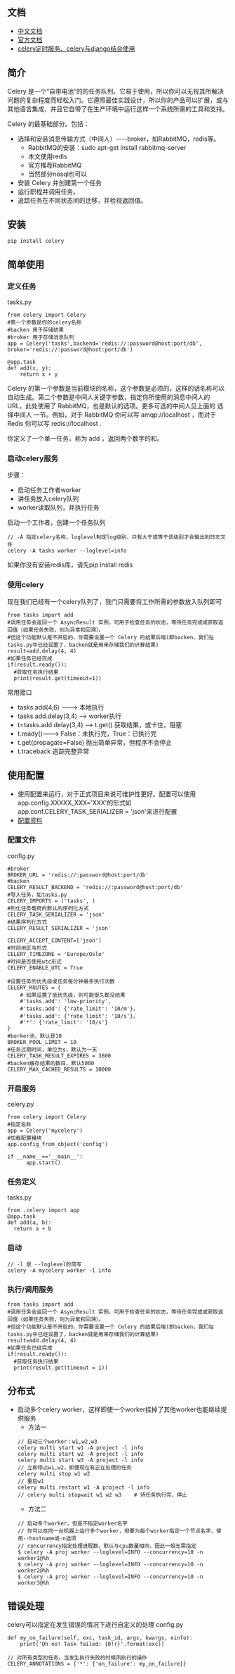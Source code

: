 ## 文档
- [中文文档](http://docs.jinkan.org/docs/celery/getting-started/first-steps-with-celery.html)
- [官方文档](http://docs.celeryproject.org/en/latest/userguide/workers.html)
- [celery定时服务、celery与django结合使用](https://www.cnblogs.com/jonathan1314/p/7649249.html#3000)

## 简介
Celery 是一个“自带电池”的的任务队列。它易于使用，所以你可以无视其所解决问题的复杂程度而轻松入门。它遵照最佳实践设计，所以你的产品可以扩展，或与其他语言集成，并且它自带了在生产环境中运行这样一个系统所需的工具和支持。

Celery 的最基础部分。包括：
* 选择和安装消息传输方式（中间人）----broker，如RabbitMQ，redis等。
  - RabbitMQ的安装：sudo apt-get install rabbitmq-server
  - 本文使用redis
  - 官方推荐RabbitMQ
  - 当然部分nosql也可以
* 安装 Celery 并创建第一个任务
* 运行职程并调用任务。
* 追踪任务在不同状态间的迁移，并检视返回值。

## 安装
```
pip install celery
```
## 简单使用
### 定义任务
tasks.py
```
from celery import Celery
#第一个参数是你的celery名称
#backen 用于存储结果
#broker 用于存储消息队列
app = Celery('tasks',backend='redis://:password@host:port/db', broker='redis://:password@host:port/db')

@app.task
def add(x, y):
    return x + y
```
Celery 的第一个参数是当前模块的名称，这个参数是必须的，这样的话名称可以自动生成。第二个参数是中间人关键字参数，指定你所使用的消息中间人的 URL，此处使用了 RabbitMQ，也是默认的选项。更多可选的中间人见上面的 选择中间人 一节。例如，对于 RabbitMQ 你可以写 amqp://localhost ，而对于 Redis 你可以写 redis://localhost .

你定义了一个单一任务，称为 add ，返回两个数字的和。

### 启动celery服务
步骤：
- 启动任务工作者worker
- 讲任务放入celery队列
- worker读取队列，并执行任务

启动一个工作者，创建一个任务队列
```
// -A 指定celery名称，loglevel制定log级别，只有大于或等于该级别才会输出到日志文件
celery -A tasks worker --loglevel=info
```
如果你没有安装redis库，请先pip install redis

### 使用celery
现在我们已经有一个celery队列了，我门只需要将工作所需的参数放入队列即可
```
from tasks import add
#调用任务会返回一个 AsyncResult 实例，可用于检查任务的状态，等待任务完成或获取返回值（如果任务失败，则为异常和回溯）。
#但这个功能默认是不开启的，你需要设置一个 Celery 的结果后端(即backen，我们在tasks.py中已经设置了，backen就是用来存储我们的计算结果)
result=add.delay(4, 4)
#如果任务已经完成
if(result.ready()):
  #获取任务执行结果
  print(result.get(timeout=1))
```
常用接口
- tasks.add(4,6) ---> 本地执行
- tasks.add.delay(3,4) --> worker执行
- t=tasks.add.delay(3,4)  --> t.get()  获取结果，或卡住，阻塞
- t.ready()---> False：未执行完，True：已执行完
- t.get(propagate=False) 抛出简单异常，但程序不会停止
- t.traceback 追踪完整异常


## 使用配置
* 使用配置来运行，对于正式项目来说可维护性更好。配置可以使用app.config.XXXXX_XXX='XXX'的形式如app.conf.CELERY_TASK_SERIALIZER = 'json'来进行配置
* [配置资料](http://docs.jinkan.org/docs/celery/configuration.html#broker-settings)

### 配置文件
config.py
```
#broker
BROKER_URL = 'redis://:password@host:port/db'
#backen
CELERY_RESULT_BACKEND = 'redis://:password@host:port/db'
#导入任务，如tasks.py
CELERY_IMPORTS = ('tasks', )
#列化任务载荷的默认的序列化方式
CELERY_TASK_SERIALIZER = 'json'
#结果序列化方式
CELERY_RESULT_SERIALIZER = 'json'

CELERY_ACCEPT_CONTENT=['json']
#时间地区与形式
CELERY_TIMEZONE = 'Europe/Oslo'
#时间是否使用utc形式
CELERY_ENABLE_UTC = True

#设置任务的优先级或任务每分钟最多执行次数
CELERY_ROUTES = {
    # 如果设置了低优先级，则可能很久都没结果
    #'tasks.add': 'low-priority',
    #'tasks.add': {'rate_limit': '10/m'}，
    #'tasks.add': {'rate_limit': '10/s'}，
    #'*': {'rate_limit': '10/s'}
}
#borker池，默认是10
BROKER_POOL_LIMIT = 10
#任务过期时间，单位为s，默认为一天
CELERY_TASK_RESULT_EXPIRES = 3600
#backen缓存结果的数目，默认5000
CELERY_MAX_CACHED_RESULTS = 10000
```

### 开启服务
celery.py

```
from celery import Celery
#指定名称
app = Celery('mycelery')
#加载配置模块
app.config_from_object('config')

if __name__=='__main__':
      app.start()
```

### 任务定义
tasks.py
```
from .celery import app
@app.task
def add(a, b):
  return a + b
```

### 启动
```
// -l 是 --loglevel的简写
celery -A mycelery worker -l info
```
### 执行/调用服务
```
from tasks import add
#调用任务会返回一个 AsyncResult 实例，可用于检查任务的状态，等待任务完成或获取返回值（如果任务失败，则为异常和回溯）。
#但这个功能默认是不开启的，你需要设置一个 Celery 的结果后端(即backen，我们在tasks.py中已经设置了，backen就是用来存储我们的计算结果)
result=add.delay(4, 4)
#如果任务已经完成
if(result.ready()):
  #获取任务执行结果
  print(result.get(timeout = 1))
```

## 分布式
- 启动多个celery worker，这样即使一个worker挂掉了其他worker也能继续提供服务
  - 方法一
  ```
  // 启动三个worker：w1,w2,w3
  celery multi start w1 -A project -l info
  celery multi start w2 -A project -l info
  celery multi start w3 -A project -l info
  // 立即停止w1,w2，即便现在有正在处理的任务
  celery multi stop w1 w2
  // 重启w1
  celery multi restart w1 -A project -l info
  // celery multi stopwait w1 w2 w3    # 待任务执行完，停止
  ```
  - 方法二
  ```
  // 启动多个worker，但是不指定worker名字
  // 你可以在同一台机器上运行多个worker，但要为每个worker指定一个节点名字，使用--hostname或-n选项
  // concurrency指定处理进程数，默认与cpu数量相同，因此一般无需指定
  $ celery -A proj worker --loglevel=INFO --concurrency=10 -n worker1@%h
  $ celery -A proj worker --loglevel=INFO --concurrency=10 -n worker2@%h
  $ celery -A proj worker --loglevel=INFO --concurrency=10 -n worker3@%h
  ```

## 错误处理
celery可以指定在发生错误的情况下进行自定义的处理
config.py
```
def my_on_failure(self, exc, task_id, args, kwargs, einfo):
    print('Oh no! Task failed: {0!r}'.format(exc))

// 对所有类型的任务，当发生执行失败的时候所执行的操作
CELERY_ANNOTATIONS = {'*': {'on_failure': my_on_failure}}    
```
